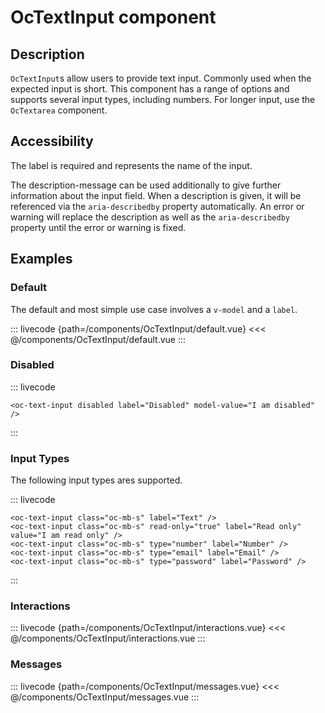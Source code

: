 # OcTextInput component

## Description

`OcTextInput`s allow users to provide text input. Commonly used when the expected input is short.
This component has a range of options and supports several input types, including numbers.
For longer input, use the `OcTextarea` component.

## Accessibility

The label is required and represents the name of the input.

The description-message can be used additionally to give further information about the input field. When a
description is given, it will be referenced via the `aria-describedby` property automatically.
An error or warning will replace the description as well as the `aria-describedby` property until the error
or warning is fixed.

## Examples

### Default

The default and most simple use case involves a `v-model` and a `label`.

::: livecode {path=/components/OcTextInput/default.vue}
<<< @/components/OcTextInput/default.vue
:::

### Disabled

::: livecode
```vue
<oc-text-input disabled label="Disabled" model-value="I am disabled" />
```
:::

### Input Types

The following input types ares supported.

::: livecode
```vue
<oc-text-input class="oc-mb-s" label="Text" />
<oc-text-input class="oc-mb-s" read-only="true" label="Read only" value="I am read only" />
<oc-text-input class="oc-mb-s" type="number" label="Number" />
<oc-text-input class="oc-mb-s" type="email" label="Email" />
<oc-text-input class="oc-mb-s" type="password" label="Password" />
```
:::

### Interactions

::: livecode {path=/components/OcTextInput/interactions.vue}
<<< @/components/OcTextInput/interactions.vue
:::

### Messages

::: livecode {path=/components/OcTextInput/messages.vue}
<<< @/components/OcTextInput/messages.vue
:::
